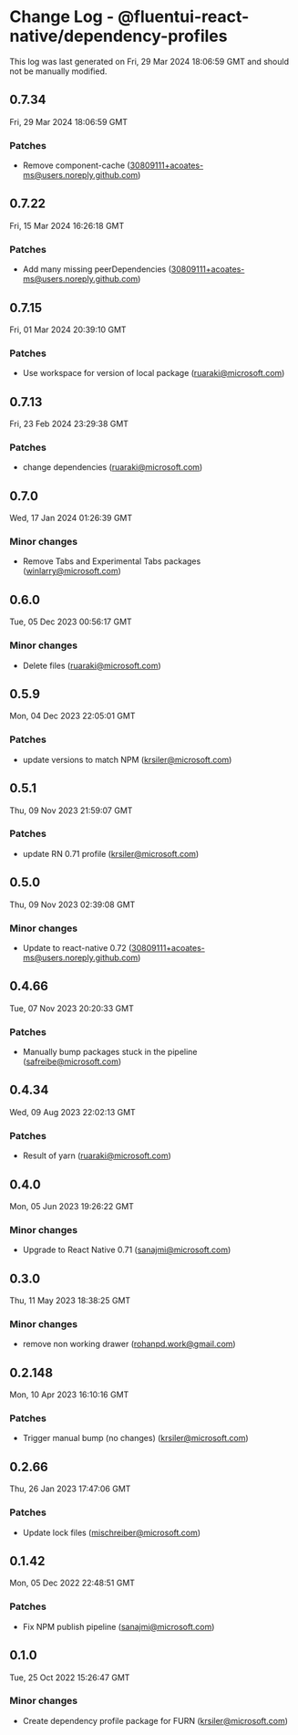 # Change Log - @fluentui-react-native/dependency-profiles

This log was last generated on Fri, 29 Mar 2024 18:06:59 GMT and should not be manually modified.

<!-- Start content -->

## 0.7.34

Fri, 29 Mar 2024 18:06:59 GMT

### Patches

- Remove component-cache (30809111+acoates-ms@users.noreply.github.com)

## 0.7.22

Fri, 15 Mar 2024 16:26:18 GMT

### Patches

- Add many missing peerDependencies (30809111+acoates-ms@users.noreply.github.com)

## 0.7.15

Fri, 01 Mar 2024 20:39:10 GMT

### Patches

- Use workspace for version of local package (ruaraki@microsoft.com)

## 0.7.13

Fri, 23 Feb 2024 23:29:38 GMT

### Patches

- change dependencies (ruaraki@microsoft.com)

## 0.7.0

Wed, 17 Jan 2024 01:26:39 GMT

### Minor changes

- Remove Tabs and Experimental Tabs packages (winlarry@microsoft.com)

## 0.6.0

Tue, 05 Dec 2023 00:56:17 GMT

### Minor changes

- Delete files (ruaraki@microsoft.com)

## 0.5.9

Mon, 04 Dec 2023 22:05:01 GMT

### Patches

- update versions to match NPM (krsiler@microsoft.com)

## 0.5.1

Thu, 09 Nov 2023 21:59:07 GMT

### Patches

- update RN 0.71 profile (krsiler@microsoft.com)

## 0.5.0

Thu, 09 Nov 2023 02:39:08 GMT

### Minor changes

- Update to react-native 0.72 (30809111+acoates-ms@users.noreply.github.com)

## 0.4.66

Tue, 07 Nov 2023 20:20:33 GMT

### Patches

- Manually bump packages stuck in the pipeline (safreibe@microsoft.com)

## 0.4.34

Wed, 09 Aug 2023 22:02:13 GMT

### Patches

- Result of yarn (ruaraki@microsoft.com)

## 0.4.0

Mon, 05 Jun 2023 19:26:22 GMT

### Minor changes

- Upgrade to React Native 0.71 (sanajmi@microsoft.com)

## 0.3.0

Thu, 11 May 2023 18:38:25 GMT

### Minor changes

- remove non working drawer (rohanpd.work@gmail.com)

## 0.2.148

Mon, 10 Apr 2023 16:10:16 GMT

### Patches

- Trigger manual bump (no changes) (krsiler@microsoft.com)

## 0.2.66

Thu, 26 Jan 2023 17:47:06 GMT

### Patches

- Update lock files (mischreiber@microsoft.com)

## 0.1.42

Mon, 05 Dec 2022 22:48:51 GMT

### Patches

- Fix NPM publish pipeline (sanajmi@microsoft.com)

## 0.1.0

Tue, 25 Oct 2022 15:26:47 GMT

### Minor changes

- Create dependency profile package for FURN (krsiler@microsoft.com)
